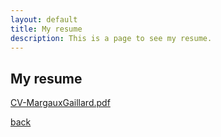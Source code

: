 ```yaml
---
layout: default
title: My resume
description: This is a page to see my resume.
---
```


## My resume

[CV-MargauxGaillard.pdf](https://github.com/Margal10/Margal10.github.io/files/10278776/CV-MargauxGaillard.pdf)

[back](./)

